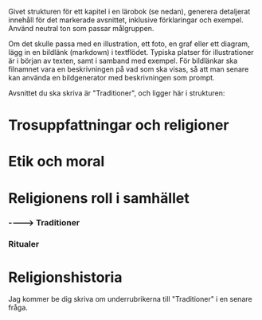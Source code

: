 Givet strukturen för ett kapitel i en lärobok (se nedan), generera detaljerat innehåll för det markerade avsnittet, inklusive förklaringar och exempel.
Använd neutral ton som passar målgruppen.

Om det skulle passa med en illustration, ett foto, en graf eller ett diagram, lägg in en bildlänk (markdown) i textflödet. Typiska platser för illustrationer är i början av texten, samt i samband med exempel.
För bildlänkar ska filnamnet vara en beskrivningen på vad som ska visas, så att man senare kan använda en bildgenerator med beskrivningen som prompt.



Avsnittet du ska skriva är "Traditioner", och ligger här i strukturen:
# Trosuppfattningar och religioner
# Etik och moral
# Religionens roll i samhället
### ----> Traditioner
### Ritualer
# Religionshistoria

Jag kommer be dig skriva om underrubrikerna till "Traditioner" i en senare fråga.